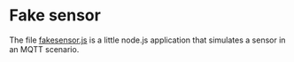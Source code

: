 # Fake sensor
The file [fakesensor.js](fakesensor.js) is a little node.js application that simulates a sensor in an MQTT scenario.
